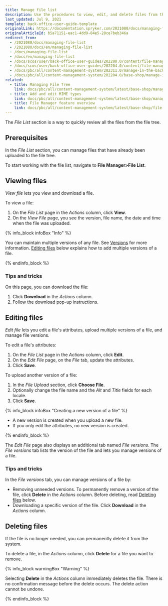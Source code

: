 ```yaml
---
title: Manage file list
description: Use the procedures to view, edit, and delete files from the system in the Back Office.
last_updated: Jul 9, 2021
template: back-office-user-guide-template
originalLink: https://documentation.spryker.com/2021080/docs/managing-file-list
originalArticleId: b5a71151-eac1-4dd9-84e5-28ce7beb346a
redirect_from:
  - /2021080/docs/managing-file-list
  - /2021080/docs/en/managing-file-list
  - /docs/managing-file-list
  - /docs/en/managing-file-list
  - /docs/scos/user/back-office-user-guides/202200.0/content/file-manager/managing-file-list.html
  - /docs/scos/user/back-office-user-guides/202204.0/content/file-manager/managing-file-list.html  
  - /docs/pbc/all/content-management-system/202311.0/manage-in-the-back-office/manage-file-list.html
  - /docs/pbc/all/content-management-system/202204.0/base-shop/manage-in-the-back-office/manage-file-list.html  
related:
  - title: Managing File Tree
    link: docs/pbc/all/content-management-system/latest/base-shop/manage-in-the-back-office/manage-file-tree.html
  - title: Add and edit MIME types
    link: docs/pbc/all/content-management-system/latest/base-shop/manage-in-the-back-office/add-and-edit-mime-types.html
  - title: File Manager feature overview
    link: docs/pbc/all/content-management-system/latest/base-shop/file-manager-feature-overview.html
---
```


The *File List* section is a way to quickly review all the files from the file tree.

## Prerequisites

In the *File List* section, you can manage files that have already been uploaded to the file tree.

To start working with the file list, navigate to **File Manager>File List**.

## Viewing files

*View file* lets you view and download a file.

To view a file:

1. On the *File List* page in the *Actions* column, click **View**.
2. On the *View File* page, you see the version, file name, the date and time when the file was uploaded.

{% info_block infoBox "Info" %}

You can maintain multiple versions of any file. See [Versions](/docs/pbc/all/content-management-system/{{page.version}}/base-shop/file-manager-feature-overview.html#versions) for more information. [Editing files](#editing-files) below explains how to add multiple versions of a file.

{% endinfo_block %}

### Tips and tricks

On this page, you can download the file:

1. Click **Download** in the *Actions* column.
2. Follow the download pop-up instructions.

## Editing files

*Edit file* lets you edit a file's attributes, upload multiple versions of a file, and manage file versions.

To edit a file's attributes:

1. On the *File List* page in the *Actions* column, click **Edit**.
2. On the *Edit File* page, on the *File* tab, update the attributes.
3. Click **Save**.

 To upload another version of a file:

 1. In the *File Upload* section, click **Choose File**.
 2. Optionally change the file name and the *Alt* and *Title* fields for each locale.
 3. Click **Save**.

{% info_block infoBox "Creating a new version of a file" %}

- A new version is created when you upload a new file.
- If you only edit the attributes, no new version is created.

{% endinfo_block %}

The *Edit File* page also displays an additional tab named *File versions*. The *File versions* tab lists the version of the file and lets you manage versions of a file.

### Tips and tricks

In the *File versions* tab, you can manage versions of a file by:

- Removing unneeded versions. To permanently remove a version of the file, click **Delete** in the *Actions* column. Before deleting, read [Deleting files](#deleting-files) below.
- Downloading a specific version of the file. Click **Download** in the *Actions* column.

## Deleting files

If the file is no longer needed, you can permanently delete it from the system.

To delete a file, in the *Actions* column, click **Delete** for a file you want to remove.

{% info_block warningBox "Warning" %}

Selecting **Delete** in the *Actions* column immediately deletes the file. There is no confirmation message before the delete occurs. The delete action cannot be undone.

{% endinfo_block %}
